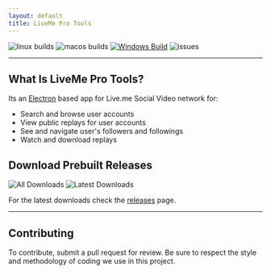 ```yaml
---
layout: default
title: LiveMe Pro Tools
---
```

![linux builds](https://img.shields.io/travis/thecoder75/liveme-pro-tools.svg?style=flat-square&label=Linux%20Builds)
![macos builds](https://img.shields.io/travis/thecoder75/liveme-pro-tools.svg?style=flat-square&label=macOS%20Builds)
[![Windows Build](https://ci.appveyor.com/api/projects/status/jc119jb9vkt7p4qj/branch/master?svg=true)](https://ci.appveyor.com/project/TheCoder/liveme-pro-tools/branch/master)
![issues](https://img.shields.io/github/issues-raw/thecoder75/liveme-pro-tools.svg?style=flat-square)

* * *

## What Is LiveMe Pro Tools?
Its an [Electron](https://electronjs.org) based app for Live.me Social Video network for:
- Search and browse user accounts
- View public replays for user accounts
- See and navigate user's followers and followings
- Watch and download replays

## Download Prebuilt Releases
![All Downloads](https://img.shields.io/github/downloads/thecoder75/liveme-pro-tools/total.svg?style=flat-square&label=All+Releases+Downloaded)
![Latest Downloads](https://img.shields.io/github/downloads/thecoder75/liveme-pro-tools/latest/total.svg?style=flat-square&label=Latest+Release+Downloaded)

For the latest downloads check the [releases](https://github.com/thecoder75/liveme-pro-tools/releases) page.

* * *

## Contributing

To contribute, submit a pull request for review.  Be sure to respect the style and methodology of coding we use in this project.

